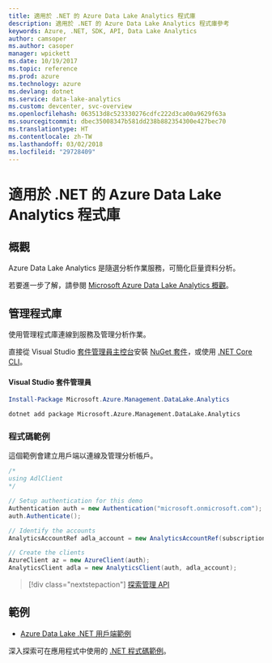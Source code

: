 ```yaml
---
title: 適用於 .NET 的 Azure Data Lake Analytics 程式庫
description: 適用於 .NET 的 Azure Data Lake Analytics 程式庫參考
keywords: Azure, .NET, SDK, API, Data Lake Analytics
author: camsoper
ms.author: casoper
manager: wpickett
ms.date: 10/19/2017
ms.topic: reference
ms.prod: azure
ms.technology: azure
ms.devlang: dotnet
ms.service: data-lake-analytics
ms.custom: devcenter, svc-overview
ms.openlocfilehash: 063513d8c523330276cdfc222d3ca00a9629f63a
ms.sourcegitcommit: dbec35008347b581dd238b882354300e427bec70
ms.translationtype: HT
ms.contentlocale: zh-TW
ms.lasthandoff: 03/02/2018
ms.locfileid: "29728409"
---
```

# <a name="azure-data-lake-analytics-libraries-for-net"></a>適用於 .NET 的 Azure Data Lake Analytics 程式庫

## <a name="overview"></a>概觀

Azure Data Lake Analytics 是隨選分析作業服務，可簡化巨量資料分析。

若要進一步了解，請參閱 [Microsoft Azure Data Lake Analytics 概觀](/azure/data-lake-analytics/data-lake-analytics-overview)。

## <a name="management-library"></a>管理程式庫

使用管理程式庫連線到服務及管理分析作業。

直接從 Visual Studio [套件管理員主控台][PackageManager]安裝 [NuGet 套件](https://www.nuget.org/packages/Microsoft.Azure.Management.DataLake.Analytics)，或使用 [.NET Core CLI][DotNetCLI]。

#### <a name="visual-studio-package-manager"></a>Visual Studio 套件管理員

```powershell
Install-Package Microsoft.Azure.Management.DataLake.Analytics
```

```bash
dotnet add package Microsoft.Azure.Management.DataLake.Analytics
```

### <a name="code-example"></a>程式碼範例

這個範例會建立用戶端以連線及管理分析帳戶。

```csharp
/*
using AdlClient 
*/

// Setup authentication for this demo
Authentication auth = new Authentication("microsoft.onmicrosoft.com"); // change this to YOUR tenant
auth.Authenticate();

// Identify the accounts
AnalyticsAccountRef adla_account = new AnalyticsAccountRef(subscriptionId, resourceGroup, userName);

// Create the clients
AzureClient az = new AzureClient(auth);
AnalyticsClient adla = new AnalyticsClient(auth, adla_account);
```

> [!div class="nextstepaction"]
> [探索管理 API](/dotnet/api/overview/azure/datalakeanalytics/management)

## <a name="samples"></a>範例
* [Azure Data Lake .NET 用戶端範例](https://azure.microsoft.com/resources/samples/data-lake-dotnet-client/)

深入探索可在應用程式中使用的 [.NET 程式碼範例](https://azure.microsoft.com/resources/samples/?platform=dotnet)。

[PackageManager]: https://docs.microsoft.com/nuget/tools/package-manager-console
[DotNetCLI]: https://docs.microsoft.com/dotnet/core/tools/dotnet-add-package
